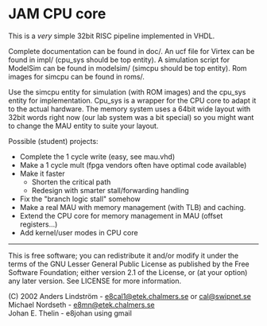 JAM CPU core
=============

This is a *very* simple 32bit RISC pipeline implemented in VHDL.

Complete documentation can be found in doc/.
An ucf file for Virtex can be found in impl/ (cpu_sys should be top entity).
A simulation script for ModelSim can be found in modelsim/ (simcpu should be
top entity).
Rom images for simcpu can be found in roms/.

Use the simcpu entity for simulation (with ROM images) and the cpu_sys entity 
for implementation. Cpu_sys is a wrapper for the CPU core to adapt it to the
actual hardware. The memory system uses a 64bit wide layout with 32bit words
right now (our lab system was a bit special) so you might want to change the
MAU entity to suite your layout.


Possible (student) projects:
- Complete the 1 cycle write (easy, see mau.vhd)
- Make a 1 cycle mult (fpga vendors often have optimal code available)
- Make it faster
  - Shorten the critical path
  - Redesign with smarter stall/forwarding handling
- Fix the "branch logic stall" somehow
- Make a real MAU with memory management (with TLB) and caching.
- Extend the CPU core for memory management in MAU (offset registers...)
- Add kernel/user modes in CPU core



-------------------------------------------------------------------------------
This is free software; you can redistribute it and/or modify it under 
the terms of the GNU Lesser General Public License as published by the Free 
Software Foundation; either version 2.1 of the License, or (at your option) any 
later version. See LICENSE for more information.


(C) 2002 
Anders Lindström - e8cal1@etek.chalmers.se or cal@swipnet.se<br />
Michael Nordseth - e8mn@etek.chalmers.se<br />
Johan E. Thelin  - e8johan using gmail<br />
